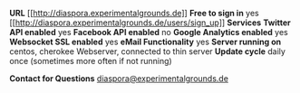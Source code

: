 **URL** [[http://diaspora.experimentalgrounds.de]]
**Free to sign in** yes [[http://diaspora.experimentalgrounds.de/users/sign_up]]
**Services**
**Twitter API enabled** yes
**Facebook API enabled** no
**Google Analytics enabled** yes
**Websocket SSL enabled** yes
**eMail Functionality** yes
**Server running on** centos, cherokee Webserver, connected to thin server
**Update cycle** daily once (sometimes more often if not running)

**Contact for Questions** diaspora@experimentalgrounds.de
